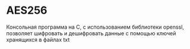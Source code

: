 # AES256
Консольная программа на С, с использованием библиотеки openssl, позволяет шифровать и дешифровать данные с помощью ключей хранящихся в файлах txt
